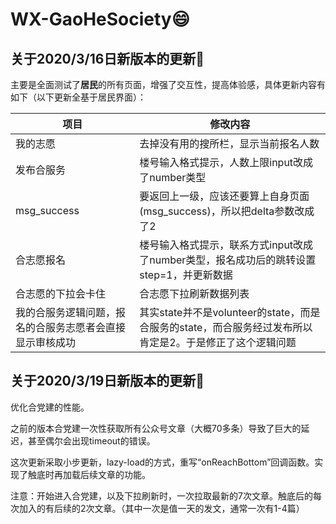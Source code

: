 # WX-GaoHeSociety:smile:

## 关于2020/3/16日新版本的更新:arrow_down_small:

主要是全面测试了**居民**的所有页面，增强了交互性，提高体验感，具体更新内容有如下（以下更新全基于居民界面）：

| 项目                                                     | 修改内容                                                     |
| -------------------------------------------------------- | ------------------------------------------------------------ |
| 我的志愿                                                 | 去掉没有用的搜所栏，显示当前报名人数                         |
| 发布合服务                                               | 楼号输入格式提示，人数上限input改成了number类型              |
| msg_success                                              | 要返回上一级，应该还要算上自身页面(msg_success)，所以把delta参数改成了2 |
| 合志愿报名                                               | 楼号输入格式提示，联系方式input改成了number类型，报名成功后的跳转设置step=1，并更新数据 |
| 合志愿的下拉会卡住                                       | 合志愿下拉刷新数据列表                                       |
| 我的合服务逻辑问题，报名的合服务志愿者会直接显示审核成功 | 其实state并不是volunteer的state，而是合服务的state，而合服务经过发布所以肯定是2。于是修正了这个逻辑问题 |



## 关于2020/3/19日新版本的更新:arrow_down_small:

优化合党建的性能。

之前的版本合党建一次性获取所有公众号文章（大概70多条）导致了巨大的延迟，甚至偶尔会出现timeout的错误。

这次更新采取小步更新，lazy-load的方式，重写“onReachBottom”回调函数。实现了触底时再加载后续文章的功能。

注意：开始进入合党建，以及下拉刷新时，一次拉取最新的7次文章。触底后的每次加入的有后续的2次文章。（其中一次是值一天的发文，通常一次有1-4篇）